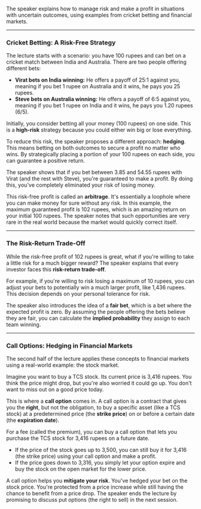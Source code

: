 The speaker explains how to manage risk and make a profit in situations with uncertain outcomes, using examples from cricket betting and financial markets.

***

### Cricket Betting: A Risk-Free Strategy

The lecture starts with a scenario: you have 100 rupees and can bet on a cricket match between India and Australia. There are two people offering different bets:

* **Virat bets on India winning:** He offers a payoff of 25:1 against you, meaning if you bet 1 rupee on Australia and it wins, he pays you 25 rupees.
* **Steve bets on Australia winning:** He offers a payoff of 6:5 against you, meaning if you bet 1 rupee on India and it wins, he pays you 1.20 rupees (6/5).

Initially, you consider betting all your money (100 rupees) on one side. This is a **high-risk** strategy because you could either win big or lose everything.

To reduce this risk, the speaker proposes a different approach: **hedging**. This means betting on both outcomes to secure a profit no matter who wins. By strategically placing a portion of your 100 rupees on each side, you can guarantee a positive return.

The speaker shows that if you bet between 3.85 and 54.55 rupees with Virat (and the rest with Steve), you're guaranteed to make a profit. By doing this, you've completely eliminated your risk of losing money.

This risk-free profit is called an **arbitrage**. It's essentially a loophole where you can make money for sure without any risk. In this example, the maximum guaranteed profit is 102 rupees, which is an amazing return on your initial 100 rupees. The speaker notes that such opportunities are very rare in the real world because the market would quickly correct itself.



***

### The Risk-Return Trade-Off

While the risk-free profit of 102 rupees is great, what if you're willing to take a little risk for a much bigger reward? The speaker explains that every investor faces this **risk-return trade-off**.

For example, if you're willing to risk losing a maximum of 10 rupees, you can adjust your bets to potentially win a much larger profit, like 1,436 rupees. This decision depends on your personal tolerance for risk.

The speaker also introduces the idea of a **fair bet**, which is a bet where the expected profit is zero. By assuming the people offering the bets believe they are fair, you can calculate the **implied probability** they assign to each team winning.

***

### Call Options: Hedging in Financial Markets

The second half of the lecture applies these concepts to financial markets using a real-world example: the stock market.

Imagine you want to buy a TCS stock. Its current price is 3,416 rupees. You think the price might drop, but you're also worried it could go up. You don't want to miss out on a good price today.

This is where a **call option** comes in. A call option is a contract that gives you the **right**, but not the obligation, to buy a specific asset (like a TCS stock) at a predetermined price (the **strike price**) on or before a certain date (the **expiration date**).

For a fee (called the premium), you can buy a call option that lets you purchase the TCS stock for 3,416 rupees on a future date.

* If the price of the stock goes up to 3,500, you can still buy it for 3,416 (the strike price) using your call option and make a profit.
* If the price goes down to 3,316, you simply let your option expire and buy the stock on the open market for the lower price.

A call option helps you **mitigate your risk**. You've hedged your bet on the stock price. You're protected from a price increase while still having the chance to benefit from a price drop. The speaker ends the lecture by promising to discuss put options (the right to sell) in the next session.